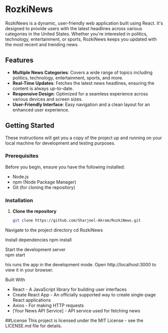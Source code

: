 # RozkiNews

RozkiNews is a dynamic, user-friendly web application built using React. It's designed to provide users with the latest headlines across various categories in the United States. Whether you're interested in politics, technology, entertainment, or sports, RozkiNews keeps you updated with the most recent and trending news.

## Features

- **Multiple News Categories**: Covers a wide range of topics including politics, technology, entertainment, sports, and more.
- **Real-Time Updates**: Fetches the latest news headlines, ensuring the content is always up-to-date.
- **Responsive Design**: Optimized for a seamless experience across various devices and screen sizes.
- **User-Friendly Interface**: Easy navigation and a clean layout for an enhanced user experience.

## Getting Started

These instructions will get you a copy of the project up and running on your local machine for development and testing purposes.

### Prerequisites

Before you begin, ensure you have the following installed:
- Node.js
- npm (Node Package Manager)
- Git (for cloning the repository)

### Installation

1. **Clone the repository**

   ```bash
   git clone https://github.com/Sharjeel-Akram/RozkiNews.git
Navigate to the project directory
cd RozkiNews

Install dependencies
npm install

Start the development server  
npm start

his runs the app in the development mode. Open http://localhost:3000 to view it in your browser.

Built With
- React - A JavaScript library for building user interfaces
- Create React App - An officially supported way to create single-page React applications
- Axios - For making HTTP requests
- [Your News API Service] - API service used for fetching news

##License
This project is licensed under the MIT License - see the LICENSE.md file for details.
